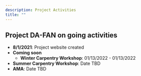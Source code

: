 ```yaml
---
description: Project Activities
title: ""
---
```



## Project DA-FAN on going activities

* **8/1/2021**: Project website created
* **Coming soon**
  - **Winter Carpentry Workshop**: 01/13/2022 - 01/13/2022  
* **Summer Carpentry Workshop**: Date TBD
* **AMA**: Date TBD
